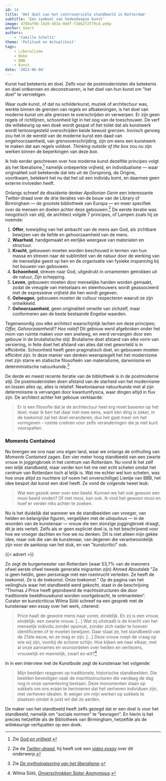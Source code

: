 ```yaml
---
id: 14
title: 'Het doel van het controversiële standbeeld in Rotterdam'
subtitle: 'Een symbool van hedendaagse kunst'
image: 4780af98-1020-483a-9ddf-f1662f2f79cd.webp
anchor: Smart
authors:
    - 'Camille Scholtz'
theme: 'Politiek en Actualiteit'
tags:
    - Liberalisme
    - Woke
    - BBB
    - Kunst
date: '2023-06-04'
---
```


Kunst had betekenis en doel. Zelfs voor de postmodernisten die betekenis en doel ontkennen en deconstrueren, is het doel van hun kunst om "het doel" te vernietigen.

Waar oude kunst, of dat nu schilderkunst, muziek of architectuur was, werkte binnen de grenzen van regels en afbakeningen, is het doel van moderne kunst om alle grenzen te overschrijden en verwerpen. Er zijn geen regels of richtlijnen, schoonheid ligt in het oog van de toeschouwer. De verf die willekeurig op een doek wordt gespat of het toilet dat als kunstwerk wordt tentoongesteld overschrijden beide bewust grenzen. Ironisch genoeg zou het in de wereld van de moderne kunst een daad van ongehoorzaamheid, van grensoverschrijding, zijn om eens een kunstwerk te maken dat aan regels voldoet. *Thinking outside of the box* zou nu zijn werken binnen de beperkingen van deze *box*.

Ik heb eerder geschreven over hoe moderne kunst dezelfde principes volgt als het liberalisme,[^1] namelijk onbeperkte vrijheid, en individualisme — waar originaliteit ooit betekende dat iets uit de Oorsprong, de Origine, voortkwam, betekent het nu dat het uit een individu komt, en daarmee geen externe invloeden heeft.

Onlangs schreef de dissidente denker *Apollonian Germ* een interessante Twitter-draad over de drie iteraties van de bouw van de Library of Birmingham — de grootste bibliotheek van Europa — en meer specifiek over de mensen en doelen achter deze gebouwen.[^2] De eerste iteratie was neogotisch van stijl, de architect volgde 7 principes, of Lampen zoals hij ze noemde:

1. **Offer**, toewijding van het ambacht van de mens aan God, als zichtbare bewijzen van de liefde en gehoorzaamheid van de mens.
2. **Waarheid**, handgemaakt en eerlijke weergave van materialen en structuur.
3. **Kracht**, gebouwen moeten worden beschouwd in termen van hun massa en streven naar de sublimiteit van de natuur door de werking van de menselijke geest op hen en de organisatie van fysieke inspanning bij het bouwen van gebouwen.
4. **Schoonheid**, streven naar God, uitgedrukt in ornamenten getrokken uit de natuur, Zijn schepping.
5. **Leven**, gebouwen moeten door menselijke handen worden gemaakt, zodat de vreugde van metselaars en steenhouwers wordt geassocieerd met de expressieve vrijheid die hen wordt gegeven.
6. **Geheugen**, gebouwen moeten de cultuur respecteren waaruit ze zijn ontwikkeld.
7. **Gehoorzaamheid**, geen originaliteit omwille van zichzelf, maar conformeren aan de beste bestaande Engelse waarden.

Tegenwoordig zou elke architect waarschijnlijk lachen om deze principes; *Offer, Gehoorzaamheid!? Hoe naïef!* Dit gebouw werd afgebroken onder het mom van ruimte maken voor een snelweg, en werd vervangen door een gebouw in de brutalistische stijl. Brutalisme doet afstand van elke vorm van versiering, in feite doet het afstand van alles dat niet geworteld is in efficiëntie. Schoonheid heeft geen pragmatisch doel, en gebouwen moeten efficiënt zijn. In deze manier van denken weerspiegelt het het modernisme met zijn starre en statische filosofieën van materialisme, darwinisme en deterministische natuurkunde.[^3]

De derde en meest recente iteratie van de bibliotheek is in de postmoderne stijl. De postmodernisten doen afstand van de starheid van het modernisme en lossen alles op, alles is relatief. Newtoniaanse natuurkunde met al zijn determinisme is vervangen door kwantumfysica, waar dingen altijd in flux zijn. De architect achter het gebouw verklaarde:

>Er is een filosofie dat je de architectuur heel erg moet baseren op het doel; maar ik ben het daar niet mee eens, want één ding is zeker, in de toekomst zal het doel veranderen, dus het gaat meer om het vormgeven - ruimte creëren voor zelfs veranderingen die je niet kunt voorspellen.


### Moments Contained

Nu brengen we ons naar ons eigen land, waar we onlangs de onthulling van *Moments Contained* zagen. Een vier meter hoog standbeeld van een zwarte vrouw in joggingbroek in het centrum van Rotterdam. Nu vond ik het zelf een lelijk standbeeld, maar verder kon het me niet echt schelen omdat het centrum van Rotterdam toch al lelijk is. Wat me echter wel kon schelen, was hoe onze altijd zo nuchtere (of noem het onverschillige) Lientje van BBB, het idee bespot dat kunst een doel heeft. Ze vond de volgende tweet leuk:

>Wat een gezeik weer over een beeld. Kunnen we het ook gewoon een mooi beeld vinden? Of niet mooi, kan ook. Ik vind het gewoon mooi en hoef er verder niks achter te zoeken.

Nu is het duidelijk dat wanneer we de standbeelden van vroeger, van helden en belangrijke figuren, vergelijken met de *ubiquitous* — in de woorden van de kunstenaar — vrouw die een slonzige joggingbroek draagt, dit je iets vertelt. Zelfs als er geen expliciet doel is, is het beschrijvend voor hoe we vroeger dachten en hoe we nu denken. Dit is niet alleen mijn gekke idee, maar ook die van de kunstenaar, van degenen die verantwoordelijk zijn voor de aankoop van het stuk, en van "kunstcritici" ook.

{{< advert >}}

Zo zegt de burgemeester van Rotterdam (waar 53,7% van de inwoners ofwel eerste ofwel tweede generatie migranten zijn) Ahmed Aboutaleb "Ze is geen heldin, geen personage met een roemrucht verleden. Ze heeft de toekomst. Ze ís de toekomst. Onze toekomst." Op de pagina van het veilinghuis waar het standbeeld werd gekocht, staat in de beschrijving "Thomas J Price heeft geprobeerd de machtsstructuren die door traditionele beeldhouwkunst worden voortgebracht, te ontmantelen". Curator en kunstcriticus Wilma Sütö schreef na een gesprek met de kunstenaar een essay over het werk, citerend:

>Price haalt de gewone mens naar voren, eindelijk. En zij is een vrouw, eindelijk: een zwarte vrouw. […] Wat zij uitstraalt is de kracht van het menselijk individu zonder opsmuk, zonder zich nader te hoeven identificeren of te moeten bewijzen. Daar staat ze, het standbeeld van de 21ste eeuw, en ze mag er zijn. […] Deze vrouw roept de vraag op wie wij zijn, voorbij de schone schijn. Hoe kijken we naar elkaar, met al onze aannames en vooroordelen over helden en verliezers, vrouwelijk en mannelijk, zwart en wit?[^4]

In in een interview met de Kunstbode zegt de kunstenaar het volgende:

>Mijn beelden reageren op traditionele, historische standbeelden. Die beelden bevestigen vaak de machtsstructuren die vandaag de dag nog in onze samenleving bestaan. Deze monumenten staan op sokkels om ons eraan te herinneren dat het verheven individuen zijn, met verheven idealen. Ik weiger om mijn werken op sokkels te plaatsen omdat ik juist wil dat ze aarden.

De maker van het standbeeld heeft zelfs gezegd dat er een doel is voor het standbeeld, namelijk om "sociale normen" te "bevragen". En hierin is het precies hetzelfde als de Bibliotheek van Birmingham, hetzelfde als de willekeurige verfspatten op een doek.

[^1]: Zie *[God en vrijheid](https://reactionair.nl/artikelen/god-en-vrijheid/)*.
[^2]: Zie de *[Twitter-draad](https://twitter.com/ApollonianGerm/status/1661957827483533312)*, hij heeft ook een *[video essay](https://www.youtube.com/watch?v=8jh7OJcbhaw)* over dit onderwerp.
[^3]: Zie *[De mythologisering van het liberalisme](https://reactionair.nl/artikelen/de-mythologisering-van-het-liberalisme/)*.
[^4]: Wilma Sütö, *[Onverschrokken Sister Anonymous](https://droomendaad.nl/documents/68/230227_Onverschrokken_Sister_Anonymous_Wilma_Sütö.pdf)*.
